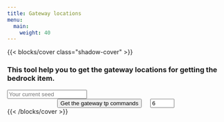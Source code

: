 ```yaml
---
title: Gateway locations
menu:
  main:
    weight: 40
---
```

<style>
#td-cover-block-0{
   background-image: url("/images/end_gateway.png");
    background-size:cover;
    background-position:center;
    background-color:#000;
    position:relative;
}
</style>
{{< blocks/cover class="shadow-cover"  >}}
<h3 class="mb-5">This tool help you to get the gateway locations for getting the bedrock item.</h3>
<input id="seed" type="text" class="form-control mb-3" placeholder="Your current seed" aria-label="Get your shadow seed" aria-describedby="basic-addon2">
<div class="input-group mb-3" style="display: flex; justify-content: center;">
<button id="getIt" class="btn btn-primary" type="button" onclick="makeRequest()">Get the gateway tp commands</button>
<div class="input-group-append">
<input id="count" type="number" value="6" name="count" min="6" max="40" style="margin-left: 20px">
</div>
</div>
<div id="results" style="white-space: pre-line;"></div>
<script src="./api.js?100"></script>
{{< /blocks/cover >}}

    
